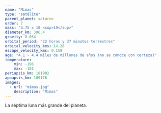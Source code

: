 ```yaml
---
name: "Mimas"
type: "satélite"
parent_planet: saturno
order: 7
mass: "3.75 x 10 <sup>19</sup>"
diameter_km: 396.4
gravity: 0.064
orbital_period: "22 horas y 37 minutos terrestres"
orbital_velocity_kms: 14.28
escape_velocity_kms: 0.159
age: "4.1 - 4.4 miles de millones de años (no se conoce con certeza)"
temperature:
    min: -196
    max: -181
periapsis_km: 181902
apoapsis_km: 189176
images:
  - url: "mimas.jpg"
    description: "Mimas"
---
```


La séptima luna más grande del planeta.